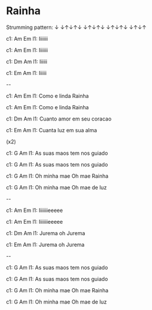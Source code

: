 ---
---

# Rainha

Strumming pattern: ↓ ↓↑↓↑↓ ↓↑↓↑↓ ↓↑↓↑↓ ↓↑↓↑

c1: Am Em
l1: Iiiiiii

c1: Am Em
l1: Iiiiiii

c1: Dm Am
l1: Iiiiii

c1: Em Am
l1: Iiiiii

--

c1: Am           Em
l1: Como e linda Rainha

c1: Am           Em
l1: Como e linda Rainha

c1: Dm                 Am
l1: Cuanto amor em seu coracao

c1: Em                Am
l1: Cuanta luz em sua alma


(x2)


c1: G                    Am
l1: As suas maos tem nos guiado

c1: G                    Am
l1: As suas maos tem nos guiado

c1: G            Am
l1: Oh minha mae Oh mae Rainha

c1: G                      Am
l1: Oh minha mae Oh mae de luz

--

c1: Am     Em
l1: Iiiiiiieeeee

c1: Am     Em
l1: Iiiiiiieeeee

c1: Dm            Am
l1: Jurema oh Jurema

c1: Em            Am
l1: Jurema oh Jurema

--

c1: G                    Am
l1: As suas maos tem nos guiado

c1: G                    Am
l1: As suas maos tem nos guiado

c1: G            Am
l1: Oh minha mae Oh mae Rainha

c1: G                      Am
l1: Oh minha mae Oh mae de luz

